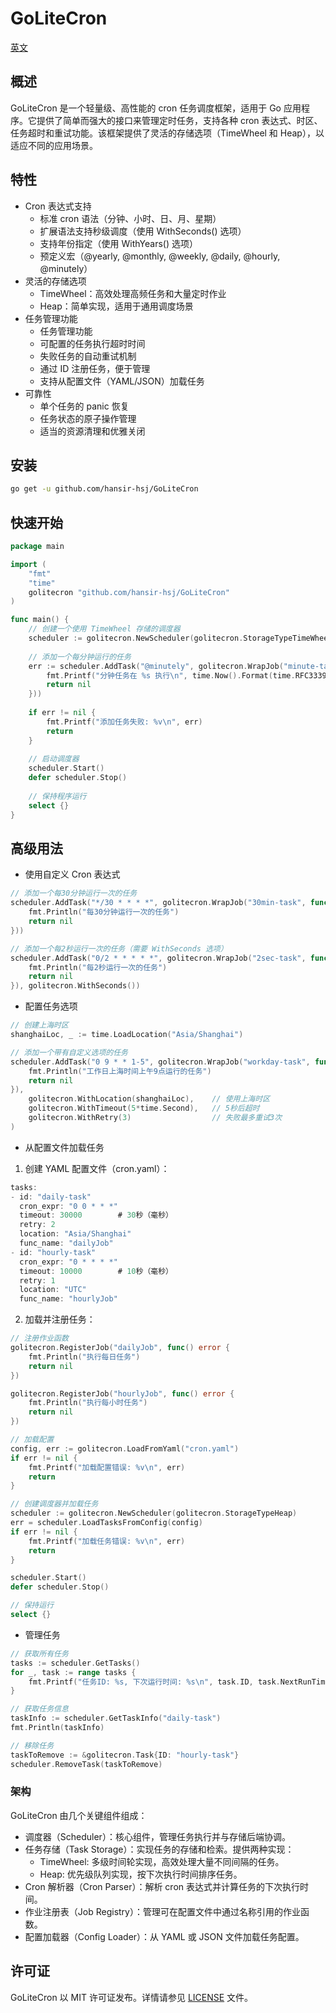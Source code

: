 # GoLiteCron

[英文](readme.md)

## 概述
GoLiteCron 是一个轻量级、高性能的 cron 任务调度框架，适用于 Go 应用程序。它提供了简单而强大的接口来管理定时任务，支持各种 cron 表达式、时区、任务超时和重试功能。该框架提供了灵活的存储选项（TimeWheel 和 Heap），以适应不同的应用场景。

## 特性
- Cron 表达式支持
  - 标准 cron 语法（分钟、小时、日、月、星期）
  - 扩展语法支持秒级调度（使用 WithSeconds() 选项）
  - 支持年份指定（使用 WithYears() 选项）
  - 预定义宏（@yearly, @monthly, @weekly, @daily, @hourly, @minutely）
- 灵活的存储选项
  - TimeWheel：高效处理高频任务和大量定时作业
  - Heap：简单实现，适用于通用调度场景
- 任务管理功能
  - 任务管理功能
  - 可配置的任务执行超时时间
  - 失败任务的自动重试机制
  - 通过 ID 注册任务，便于管理
  - 支持从配置文件（YAML/JSON）加载任务
- 可靠性
  - 单个任务的 panic 恢复
  - 任务状态的原子操作管理
  - 适当的资源清理和优雅关闭

## 安装
```bash
go get -u github.com/hansir-hsj/GoLiteCron
```

## 快速开始
```go
package main

import (
	"fmt"
	"time"
	golitecron "github.com/hansir-hsj/GoLiteCron"
)

func main() {
	// 创建一个使用 TimeWheel 存储的调度器
	scheduler := golitecron.NewScheduler(golitecron.StorageTypeTimeWheel)
	
	// 添加一个每分钟运行的任务
	err := scheduler.AddTask("@minutely", golitecron.WrapJob("minute-task", func() error {
		fmt.Printf("分钟任务在 %s 执行\n", time.Now().Format(time.RFC3339))
		return nil
	}))
	
	if err != nil {
		fmt.Printf("添加任务失败: %v\n", err)
		return
	}
	
	// 启动调度器
	scheduler.Start()
	defer scheduler.Stop()
	
	// 保持程序运行
	select {}
}
```
    
## 高级用法

- 使用自定义 Cron 表达式
```go
// 添加一个每30分钟运行一次的任务
scheduler.AddTask("*/30 * * * *", golitecron.WrapJob("30min-task", func() error {
    fmt.Println("每30分钟运行一次的任务")
    return nil
}))

// 添加一个每2秒运行一次的任务（需要 WithSeconds 选项）
scheduler.AddTask("0/2 * * * * *", golitecron.WrapJob("2sec-task", func() error {
    fmt.Println("每2秒运行一次的任务")
    return nil
}), golitecron.WithSeconds())
```

- 配置任务选项
```go
// 创建上海时区
shanghaiLoc, _ := time.LoadLocation("Asia/Shanghai")

// 添加一个带有自定义选项的任务
scheduler.AddTask("0 9 * * 1-5", golitecron.WrapJob("workday-task", func() error {
    fmt.Println("工作日上海时间上午9点运行的任务")
    return nil
}), 
    golitecron.WithLocation(shanghaiLoc),    // 使用上海时区
    golitecron.WithTimeout(5*time.Second),   // 5秒后超时
    golitecron.WithRetry(3)                  // 失败最多重试3次
)
```

- 从配置文件加载任务
1. 创建 YAML 配置文件（cron.yaml）：
```go
tasks:
- id: "daily-task"
  cron_expr: "0 0 * * *"
  timeout: 30000        # 30秒（毫秒）
  retry: 2
  location: "Asia/Shanghai"
  func_name: "dailyJob"
- id: "hourly-task"
  cron_expr: "0 * * * *"
  timeout: 10000        # 10秒（毫秒）
  retry: 1
  location: "UTC"
  func_name: "hourlyJob"
```

2. 加载并注册任务：
```go
// 注册作业函数
golitecron.RegisterJob("dailyJob", func() error {
    fmt.Println("执行每日任务")
    return nil
})

golitecron.RegisterJob("hourlyJob", func() error {
    fmt.Println("执行每小时任务")
    return nil
})

// 加载配置
config, err := golitecron.LoadFromYaml("cron.yaml")
if err != nil {
    fmt.Printf("加载配置错误: %v\n", err)
    return
}

// 创建调度器并加载任务
scheduler := golitecron.NewScheduler(golitecron.StorageTypeHeap)
err = scheduler.LoadTasksFromConfig(config)
if err != nil {
    fmt.Printf("加载任务错误: %v\n", err)
    return
}

scheduler.Start()
defer scheduler.Stop()

// 保持运行
select {}
```

- 管理任务
```go
// 获取所有任务
tasks := scheduler.GetTasks()
for _, task := range tasks {
    fmt.Printf("任务ID: %s, 下次运行时间: %s\n", task.ID, task.NextRunTime)
}

// 获取任务信息
taskInfo := scheduler.GetTaskInfo("daily-task")
fmt.Println(taskInfo)

// 移除任务
taskToRemove := &golitecron.Task{ID: "hourly-task"}
scheduler.RemoveTask(taskToRemove)
```

### 架构

GoLiteCron 由几个关键组件组成：
- 调度器（Scheduler）：核心组件，管理任务执行并与存储后端协调。
- 任务存储（Task Storage）：实现任务的存储和检索。提供两种实现：
  - TimeWheel: 多级时间轮实现，高效处理大量不同间隔的任务。
  - Heap: 优先级队列实现，按下次执行时间排序任务。
- Cron 解析器（Cron Parser）：解析 cron 表达式并计算任务的下次执行时间。
- 作业注册表（Job Registry）：管理可在配置文件中通过名称引用的作业函数。
- 配置加载器（Config Loader）：从 YAML 或 JSON 文件加载任务配置。

## 许可证
GoLiteCron 以 MIT 许可证发布。详情请参见 [LICENSE](LICENSE) 文件。
